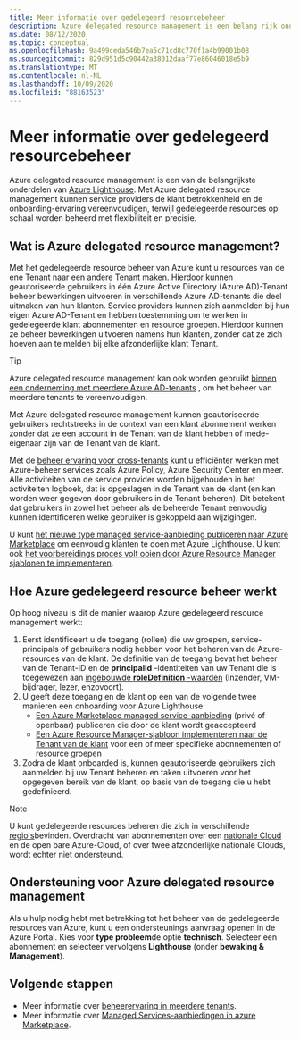 ```yaml
---
title: Meer informatie over gedelegeerd resourcebeheer
description: Azure delegated resource management is een belang rijk onderdeel van Azure Lighthouse, zodat service providers gedelegeerde resources op schaal kunnen beheren met flexibiliteit en precisie.
ms.date: 08/12/2020
ms.topic: conceptual
ms.openlocfilehash: 9a499ceda546b7ea5c71cd8c770f1a4b99001b08
ms.sourcegitcommit: 829d951d5c90442a38012daaf77e86046018e5b9
ms.translationtype: MT
ms.contentlocale: nl-NL
ms.lasthandoff: 10/09/2020
ms.locfileid: "88163523"
---
```

# <a name="azure-delegated-resource-management"></a>Meer informatie over gedelegeerd resourcebeheer

Azure delegated resource management is een van de belangrijkste onderdelen van [Azure Lighthouse](../overview.md). Met Azure delegated resource management kunnen service providers de klant betrokkenheid en de onboarding-ervaring vereenvoudigen, terwijl gedelegeerde resources op schaal worden beheerd met flexibiliteit en precisie.

## <a name="what-is-azure-delegated-resource-management"></a>Wat is Azure delegated resource management?

Met het gedelegeerde resource beheer van Azure kunt u resources van de ene Tenant naar een andere Tenant maken. Hierdoor kunnen geautoriseerde gebruikers in één Azure Active Directory (Azure AD)-Tenant beheer bewerkingen uitvoeren in verschillende Azure AD-tenants die deel uitmaken van hun klanten. Service providers kunnen zich aanmelden bij hun eigen Azure AD-Tenant en hebben toestemming om te werken in gedelegeerde klant abonnementen en resource groepen. Hierdoor kunnen ze beheer bewerkingen uitvoeren namens hun klanten, zonder dat ze zich hoeven aan te melden bij elke afzonderlijke klant Tenant.

> [!TIP]
> Azure delegated resource management kan ook worden gebruikt [binnen een onderneming met meerdere Azure AD-tenants](enterprise.md) , om het beheer van meerdere tenants te vereenvoudigen.

Met Azure delegated resource management kunnen geautoriseerde gebruikers rechtstreeks in de context van een klant abonnement werken zonder dat ze een account in de Tenant van de klant hebben of mede-eigenaar zijn van de Tenant van de klant.

Met de [beheer ervaring voor cross-tenants](cross-tenant-management-experience.md) kunt u efficiënter werken met Azure-beheer services zoals Azure Policy, Azure Security Center en meer. Alle activiteiten van de service provider worden bijgehouden in het activiteiten logboek, dat is opgeslagen in de Tenant van de klant (en kan worden weer gegeven door gebruikers in de Tenant beheren). Dit betekent dat gebruikers in zowel het beheer als de beheerde Tenant eenvoudig kunnen identificeren welke gebruiker is gekoppeld aan wijzigingen.

U kunt [het nieuwe type managed service-aanbieding publiceren naar Azure Marketplace](../how-to/publish-managed-services-offers.md) om eenvoudig klanten te doen met Azure Lighthouse. U kunt ook [het voorbereidings proces volt ooien door Azure Resource Manager sjablonen te implementeren](../how-to/onboard-customer.md).

## <a name="how-azure-delegated-resource-management-works"></a>Hoe Azure gedelegeerd resource beheer werkt

Op hoog niveau is dit de manier waarop Azure gedelegeerd resource management werkt:

1. Eerst identificeert u de toegang (rollen) die uw groepen, service-principals of gebruikers nodig hebben voor het beheren van de Azure-resources van de klant. De definitie van de toegang bevat het beheer van de Tenant-ID en de **principalId** -identiteiten van uw Tenant die is toegewezen aan [ingebouwde **roleDefinition** -waarden](../../role-based-access-control/built-in-roles.md) (Inzender, VM-bijdrager, lezer, enzovoort).
2. U geeft deze toegang en de klant op een van de volgende twee manieren een onboarding voor Azure Lighthouse:
   - [Een Azure Marketplace managed service-aanbieding](../how-to/publish-managed-services-offers.md) (privé of openbaar) publiceren die door de klant wordt geaccepteerd
   - [Een Azure Resource Manager-sjabloon implementeren naar de Tenant van de klant](../how-to/onboard-customer.md) voor een of meer specifieke abonnementen of resource groepen
3. Zodra de klant onboarded is, kunnen geautoriseerde gebruikers zich aanmelden bij uw Tenant beheren en taken uitvoeren voor het opgegeven bereik van de klant, op basis van de toegang die u hebt gedefinieerd.

> [!NOTE]
> U kunt gedelegeerde resources beheren die zich in verschillende [regio's](../../availability-zones/az-overview.md#regions)bevinden. Overdracht van abonnementen over een [nationale Cloud](../../active-directory/develop/authentication-national-cloud.md) en de open bare Azure-Cloud, of over twee afzonderlijke nationale Clouds, wordt echter niet ondersteund.

## <a name="support-for-azure-delegated-resource-management"></a>Ondersteuning voor Azure delegated resource management

Als u hulp nodig hebt met betrekking tot het beheer van de gedelegeerde resources van Azure, kunt u een ondersteunings aanvraag openen in de Azure Portal. Kies voor **type probleem**de optie **technisch**. Selecteer een abonnement en selecteer vervolgens **Lighthouse** (onder **bewaking & Management**).

## <a name="next-steps"></a>Volgende stappen

- Meer informatie over [beheerervaring in meerdere tenants](cross-tenant-management-experience.md).
- Meer informatie over [Managed Services-aanbiedingen in azure Marketplace](managed-services-offers.md).

